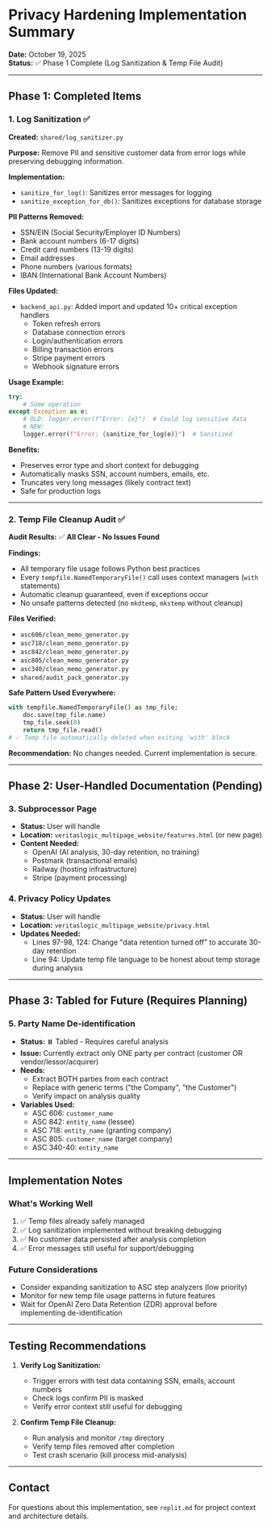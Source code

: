 # Privacy Hardening Implementation Summary

**Date:** October 19, 2025  
**Status:** ✅ Phase 1 Complete (Log Sanitization & Temp File Audit)

---

## Phase 1: Completed Items

### 1. Log Sanitization ✅

**Created:** `shared/log_sanitizer.py`

**Purpose:** Remove PII and sensitive customer data from error logs while preserving debugging information.

**Implementation:**
- `sanitize_for_log()`: Sanitizes error messages for logging
- `sanitize_exception_for_db()`: Sanitizes exceptions for database storage

**PII Patterns Removed:**
- SSN/EIN (Social Security/Employer ID Numbers)
- Bank account numbers (6-17 digits)
- Credit card numbers (13-19 digits)
- Email addresses
- Phone numbers (various formats)
- IBAN (International Bank Account Numbers)

**Files Updated:**
- `backend_api.py`: Added import and updated 10+ critical exception handlers
  - Token refresh errors
  - Database connection errors
  - Login/authentication errors
  - Billing transaction errors
  - Stripe payment errors
  - Webhook signature errors

**Usage Example:**
```python
try:
    # Some operation
except Exception as e:
    # OLD: logger.error(f"Error: {e}")  # Could log sensitive data
    # NEW: 
    logger.error(f"Error: {sanitize_for_log(e)}")  # Sanitized
```

**Benefits:**
- Preserves error type and short context for debugging
- Automatically masks SSN, account numbers, emails, etc.
- Truncates very long messages (likely contract text)
- Safe for production logs

---

### 2. Temp File Cleanup Audit ✅

**Audit Results:** ✅ **All Clear - No Issues Found**

**Findings:**
- All temporary file usage follows Python best practices
- Every `tempfile.NamedTemporaryFile()` call uses context managers (`with` statements)
- Automatic cleanup guaranteed, even if exceptions occur
- No unsafe patterns detected (no `mkdtemp`, `mkstemp` without cleanup)

**Files Verified:**
- `asc606/clean_memo_generator.py`
- `asc718/clean_memo_generator.py`
- `asc842/clean_memo_generator.py`
- `asc805/clean_memo_generator.py`
- `asc340/clean_memo_generator.py`
- `shared/audit_pack_generator.py`

**Safe Pattern Used Everywhere:**
```python
with tempfile.NamedTemporaryFile() as tmp_file:
    doc.save(tmp_file.name)
    tmp_file.seek(0)
    return tmp_file.read()
# ✅ Temp file automatically deleted when exiting 'with' block
```

**Recommendation:** No changes needed. Current implementation is secure.

---

## Phase 2: User-Handled Documentation (Pending)

### 3. Subprocessor Page
- **Status:** User will handle
- **Location:** `veritaslogic_multipage_website/features.html` (or new page)
- **Content Needed:**
  - OpenAI (AI analysis, 30-day retention, no training)
  - Postmark (transactional emails)
  - Railway (hosting infrastructure)
  - Stripe (payment processing)

### 4. Privacy Policy Updates
- **Status:** User will handle
- **Location:** `veritaslogic_multipage_website/privacy.html`
- **Updates Needed:**
  - Lines 97-98, 124: Change "data retention turned off" to accurate 30-day retention
  - Line 94: Update temp file language to be honest about temp storage during analysis

---

## Phase 3: Tabled for Future (Requires Planning)

### 5. Party Name De-identification
- **Status:** ⏸️ Tabled - Requires careful analysis
- **Issue:** Currently extract only ONE party per contract (customer OR vendor/lessor/acquirer)
- **Needs:** 
  - Extract BOTH parties from each contract
  - Replace with generic terms ("the Company", "the Customer")
  - Verify impact on analysis quality
- **Variables Used:**
  - ASC 606: `customer_name`
  - ASC 842: `entity_name` (lessee)
  - ASC 718: `entity_name` (granting company)
  - ASC 805: `customer_name` (target company)
  - ASC 340-40: `entity_name`

---

## Implementation Notes

### What's Working Well
1. ✅ Temp files already safely managed
2. ✅ Log sanitization implemented without breaking debugging
3. ✅ No customer data persisted after analysis completion
4. ✅ Error messages still useful for support/debugging

### Future Considerations
- Consider expanding sanitization to ASC step analyzers (low priority)
- Monitor for new temp file usage patterns in future features
- Wait for OpenAI Zero Data Retention (ZDR) approval before implementing de-identification

---

## Testing Recommendations

1. **Verify Log Sanitization:**
   - Trigger errors with test data containing SSN, emails, account numbers
   - Check logs confirm PII is masked
   - Verify error context still useful for debugging

2. **Confirm Temp File Cleanup:**
   - Run analysis and monitor `/tmp` directory
   - Verify temp files removed after completion
   - Test crash scenario (kill process mid-analysis)

---

## Contact
For questions about this implementation, see `replit.md` for project context and architecture details.
